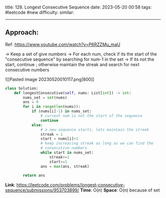 title: 128. Longest Consecutive Sequence
date: 2023-05-20 00:58
tags: #leetcode #new
difficulty:
similar: 

---
## Approach:
Ref: https://www.youtube.com/watch?v=P6RZZMu_maU

-> Keep a set of give numbers
-> For each num, check if its the start of the "consecutive sequence" by searching for num-1 in the set
-> If its not the start, continue ; otherwise maintain the streak and search for next consecutive numbers

![[Pasted image 20230520010117.png|800]]


```python
class Solution:
    def longestConsecutive(self, nums: List[int]) -> int:
        nums_set = set(nums)
        ans = 0
        for i in range(len(nums)):
            if (nums[i]-1) in nums_set:
                # current num is not the start of the sequence
                continue
            else:
                # a new sequence starts, lets maintain the streak
                streak = 1
                start = nums[i]+1
                # keep increasing streak as long as we can find the 
                # consecutive numbers
                while start in nums_set:
                    streak+=1
                    start+=1
                ans = max(ans, streak)
                
        return ans
```

**Link**: https://leetcode.com/problems/longest-consecutive-sequence/submissions/953703899/
**Time**: O(n)
**Space**: O(n) because of set
